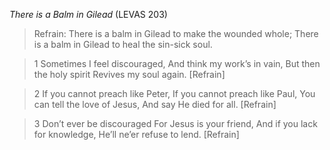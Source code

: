 _There is a Balm in Gilead_ (LEVAS 203)

> Refrain:
There is a balm in Gilead
to make the wounded whole;
There is a balm in Gilead
to heal the sin-sick soul.

> 1 
Sometimes I feel discouraged,
And think my work’s in vain,
But then the holy spirit
Revives my soul again. [Refrain]

> 2 
If you cannot preach like Peter,
If you cannot preach like Paul,
You can tell the love of Jesus,
And say He died for all. [Refrain]

> 3 
Don’t ever be discouraged
For Jesus is your friend,
And if you lack for knowledge,
He’ll ne’er refuse to lend. [Refrain]
